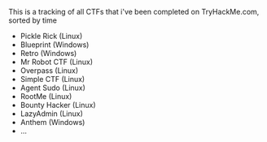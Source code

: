 This is a tracking of all CTFs that i've been completed on TryHackMe.com, sorted by time

- Pickle Rick (Linux)
- Blueprint (Windows)
- Retro (Windows)
- Mr Robot CTF (Linux)
- Overpass (Linux)
- Simple CTF (Linux)
- Agent Sudo (Linux)
- RootMe (Linux)
- Bounty Hacker (Linux)
- LazyAdmin (Linux)
- Anthem (Windows)
- ...
